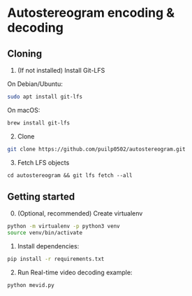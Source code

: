 # Autostereogram encoding & decoding
## Cloning
1. (If not installed) Install Git-LFS  

On Debian/Ubuntu:
```bash
sudo apt install git-lfs
```
On macOS:
```bash
brew install git-lfs
```

2. Clone
```bash
git clone https://github.com/puilp0502/autostereogram.git
```

3. Fetch LFS objects
```
cd autostereogram && git lfs fetch --all
```

## Getting started

0. (Optional, recommended) Create virtualenv
```bash
python -m virtualenv -p python3 venv
source venv/bin/activate
```

1. Install dependencies:
```bash
pip install -r requirements.txt
```

2. Run Real-time video decoding example:
```bash
python mevid.py
```
